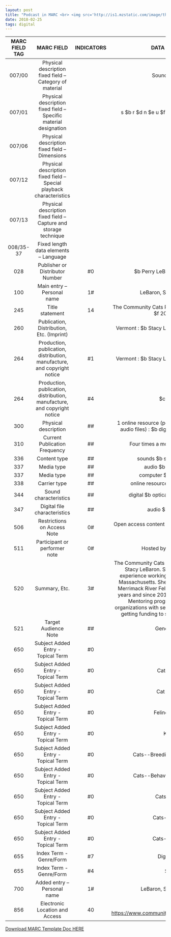 ```yaml
---
layout: post
title: "Podcast in MARC <br> <img src='http://is1.mzstatic.com/image/thumb/Music62/v4/73/9e/ba/739eba45-1fbb-1b23-4fd7-8b08402c8a44/source/1200x630bb.jpg' height='300' width='300'>"
date: 2018-02-25
tags: digital
---
```


| MARC FIELD TAG | MARC FIELD  | INDICATORS  | DATA RECORDED |
|:-----:|:-----:|:-----:|:-----:|
| 007/00 | Physical description fixed field – Category of material |   | Sound Recording |
| 007/01 | Physical description fixed field – Specific material designation |   | s $b r $d n $e u $f n $h n $i n $j n $k n $l n  |
| 007/06 | Physical description fixed field – Dimensions |   | $g z |
| 007/12 | Physical description fixed field – Special playback characteristics  |   | $m u |
| 007/13 | Physical description fixed field – Capture and storage technique  |   | $n d |
| 008/35-37 | Fixed length data elements – Language  |   | o |
| 028 | Publisher or Distributor Number  | #0 | $b Perry LeBaron Ventures, LLC |
| 100 | Main entry – Personal name  | 1#  | LeBaron, Stacy, $e creator. |
| 245 | Title statement  | 14 | The Community Cats Podcast / $c Stacy LeBaron, $f 2016-2018. |
| 260 | Publication, Distribution, Etc. (Imprint) | | Vermont : $b Stacy LeBaron, $c 2016 June 18.  |
| 264 | Production, publication, distribution, manufacture, and copyright notice  | #1  | Vermont : $b Stacy LeBaron, $c 2016 June 18.   |
| 264 | Production, publication, distribution, manufacture, and copyright notice  | #4  | $c © 2017 |
| 300 | Physical description  | ##  | 1 online resource (podcast webpage with 240 audio files) : $b digital HTML and MP3 files. |
| 310 | Current Publication Frequency | ## | Four times a month, $b 2016-2018 |
| 336 | Content type  | ## | sounds $b snd $2 rdacontent |
| 337 | Media type | ## | audio $b s $2 rdamedia |
| 337 | Media type | ## | computer $b c $2 rdamedia |
| 338 | Carrier type | ##  | online resource $b cr $2 rdacarrier |
| 344 | Sound characteristics  | ##  | digital $b optical $g surround $2 rda |
| 347 | Digital file characteristics  | ##  | audio $b mp3 $2 rda |
| 506 | Restrictions on Access Note | 0# | Open access content $f Open access content $2 star |
| 511 | Participant or performer note | 0#  | Hosted by Stacy LeBaron. |
| 520 | Summary, Etc.  | 3# | The Community Cats Podcast is the brainchild of Stacy LeBaron. Stacy has over 20 years experience working with Community Cats in Massachusetts. She was the President of the Merrimack River Feline Rescue Society for 14 years and since 2011 she has run the MRFRS Mentoring program assisting over 80 organizations with setting up TNR programs and getting funding to support those programs.  |
| 521 | Target Audience Note | ## | General public  |
| 650 | Subject Added Entry - Topical Term | #0 | Cats.  |
| 650 | Subject Added Entry - Topical Term | #0 | Cats--Food.  |
| 650 | Subject Added Entry - Topical Term | #0 | Cat adoption.  |
| 650 | Subject Added Entry - Topical Term | #0 | Feline diabetes.  |
| 650 | Subject Added Entry - Topical Term | #0 | Kittens.  |
| 650 | Subject Added Entry - Topical Term | #0 | Cats--Breeding--Societies, etc.  |
| 650 | Subject Added Entry - Topical Term | #0 | Cats--Behavior--United States.  |
| 650 | Subject Added Entry - Topical Term | #0 | Cats--Health.  |
| 650 | Subject Added Entry - Topical Term | #0 | Cats--Nutrition. |
| 650 | Subject Added Entry - Topical Term | #0 | Cats--Behavior. |
| 655 | Index Term - Genre/Form | #7 | Digital audio |
| 655 | Index Term - Genre/Form | #4 | Sound |
| 700 | Added entry – Personal name  | 1#  | LeBaron, Stacy $e creator. |
| 856 | Electronic Location and Access | 40 | $u https://www.communitycatspodcast.com/podcast/ |



<p><a class="dwnld-btn" href="https://docs.google.com/document/d/1mEFz8-0lssQ4syBu6woF0ZzfSQJmGnQCTZ0qOX-7MqE/edit?usp=sharing" target="_blank">Download MARC Template Doc HERE</a></p>
